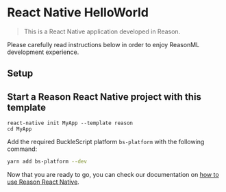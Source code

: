 # React Native HelloWorld

> This is a React Native application developed in Reason.

Please carefully read instructions below in order to enjoy ReasonML development
experience.

## Setup

## Start a Reason React Native project with this template

```console
react-native init MyApp --template reason
cd MyApp
```

Add the required BuckleScript platform `bs-platform` with the following command:

```sh
yarn add bs-platform --dev
```

Now that you are ready to go, you can check our documentation on
[how to use Reason React Native](https://reasonml-community.github.io/reason-react-native/en/docs/usage/).
